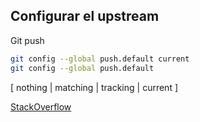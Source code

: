 ##  Configurar el upstream

Git push
```bash
git config --global push.default current
git config --global push.default
```

[ nothing | matching | tracking | current ]

[StackOverflow](http://stackoverflow.com/questions/948354/default-behavior-of-git-push-without-a-branch-specified)
